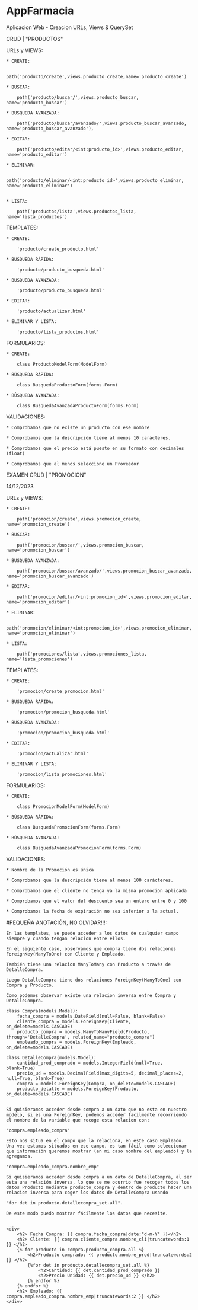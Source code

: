 # AppFarmacia
Aplicacion Web - Creacion URLs, Views & QuerySet


CRUD | "PRODUCTOS"



URLs y VIEWS:

    * CREATE:
        
        path('producto/create',views.producto_create,name='producto_create')

    * BUSCAR:

        path('producto/buscar/',views.producto_buscar, name='producto_buscar')

    * BUSQUEDA AVANZADA:
        
        path('producto/buscar/avanzado/',views.producto_buscar_avanzado, name='producto_buscar_avanzado'),

    * EDITAR:

        path('producto/editar/<int:producto_id>',views.producto_editar, name='producto_editar')

    * ELIMINAR:

        path('producto/eliminar/<int:producto_id>',views.producto_eliminar, name='producto_eliminar')


    * LISTA:

        path('productos/lista',views.productos_lista, name='lista_productos')


TEMPLATES:


    * CREATE:

        'producto/create_producto.html'

    * BUSQUEDA RÁPIDA:

        'producto/producto_busqueda.html'

    * BUSQUEDA AVANZADA:

        'producto/producto_busqueda.html'

    * EDITAR:

        'producto/actualizar.html'

    * ELIMINAR Y LISTA:

        'producto/lista_productos.html'


FORMULARIOS:


    * CREATE:
    
        class ProductoModelForm(ModelForm)

    * BÚSQUEDA RÁPIDA:

        class BusquedaProductoForm(forms.Form)

    * BÚSQUEDA AVANZADA:
    
        class BusquedaAvanzadaProductoForm(forms.Form)


VALIDACIONES:


    * Comprobamos que no existe un producto con ese nombre

    * Comprobamos que la descripción tiene al menos 10 carácteres.

    * Comprobamos que el precio está puesto en su formato con decimales (float)

    * Comprobamos que al menos seleccione un Proveedor






EXAMEN CRUD | "PROMOCION"

14/12/2023

URLs y VIEWS:

    * CREATE:
        
        path('promocion/create',views.promocion_create, name='promocion_create')

    * BUSCAR:

        path('promocion/buscar/',views.promocion_buscar, name='promocion_buscar')

    * BUSQUEDA AVANZADA:
        
        path('promocion/buscar/avanzado/',views.promocion_buscar_avanzado, name='promocion_buscar_avanzado')

    * EDITAR:

        path('promocion/editar/<int:promocion_id>',views.promocion_editar, name='promocion_editar')

    * ELIMINAR:

        path('promocion/eliminar/<int:promocion_id>',views.promocion_eliminar, name='promocion_eliminar')

    * LISTA:

        path('promociones/lista',views.promociones_lista, name='lista_promociones')


TEMPLATES:


    * CREATE:

        'promocion/create_promocion.html'

    * BUSQUEDA RÁPIDA:

        'promocion/promocion_busqueda.html'

    * BUSQUEDA AVANZADA:

        'promocion/promocion_busqueda.html'

    * EDITAR:

        'promocion/actualizar.html'

    * ELIMINAR Y LISTA:

        'promocion/lista_promociones.html'


FORMULARIOS:


    * CREATE:
    
        class PromocionModelForm(ModelForm)

    * BÚSQUEDA RÁPIDA:

        class BusquedaPromocionForm(forms.Form)

    * BÚSQUEDA AVANZADA:
    
        class BusquedaAvanzadaPromocionForm(forms.Form)


VALIDACIONES:


    * Nombre de la Promoción es única

    * Comprobamos que la descripción tiene al menos 100 carácteres.

    * Comprobamos que el cliente no tenga ya la misma promoción aplicada

    * Comprobamos que el valor del descuento sea un entero entre 0 y 100

    * Comprobamos la fecha de expiración no sea inferior a la actual.










#PEQUEÑA ANOTACIÓN, NO OLVIDAR!!!:

    En las templates, se puede acceder a los datos de cualquier campo siempre y cuando tengan relacion entre ellos.

    En el siguiente caso, observamos que compra tiene dos relaciones ForeignKey(ManyToOne) con Cliente y Empleado. 
    
    También tiene una relacion ManyToMany con Producto a través de DetalleCompra. 
    
    Luego DetalleCompra tiene dos relaciones ForeignKey(ManyToOne) con Compra y Producto.

    Como podemos observar existe una relacion inversa entre Compra y DetalleCompra.

    class Compra(models.Model):
        fecha_compra = models.DateField(null=False, blank=False)
        cliente_compra = models.ForeignKey(Cliente, on_delete=models.CASCADE)
        producto_compra = models.ManyToManyField(Producto, through='DetalleCompra', related_name="producto_compra")
        empleado_compra = models.ForeignKey(Empleado, on_delete=models.CASCADE)

    class DetalleCompra(models.Model):
        cantidad_prod_comprado = models.IntegerField(null=True, blank=True)
        precio_ud = models.DecimalField(max_digits=5, decimal_places=2, null=True, blank=True)
        compra = models.ForeignKey(Compra, on_delete=models.CASCADE)
        producto_detalle = models.ForeignKey(Producto, on_delete=models.CASCADE)


    Si quisieramos acceder desde compra a un dato que no esta en nuestro modelo, si es una ForeignKey, podemos acceder facilmente recorriendo el nombre de la variable que recoge esta relacion con:
    
    "compra.empleado_compra"

    Esto nos situa en el campo que la relaciona, en este caso Empleado. Una vez estamos situados en ese campo, es tan fácil como seleccionar que información queremos mostrar (en mi caso nombre del empleado) y la agregamos.

    "compra.empleado_compra.nombre_emp"

    Si quisieramos acceder desde compra a un dato de DetalleCompra, al ser esta una relación inversa, lo que se me ocurrio fue recoger todos los datos Producto mediante producto_compra y dentro de producto hacer una relacion inversa para coger los datos de DetalleCompra usando 
    
    "for det in producto.detallecompra_set.all".
    
    De este modo puedo mostrar fácilmente los datos que necesite.


    <div>
        <h2> Fecha Compra: {{ compra.fecha_compra|date:"d-m-Y" }}</h2>
        <h2> Cliente: {{ compra.cliente_compra.nombre_cli|truncatewords:1 }} </h2>
        {% for producto in compra.producto_compra.all %}
            <h2>Producto comprado: {{ producto.nombre_prod|truncatewords:2 }} </h2>
            {%for det in producto.detallecompra_set.all %}
                <h2>Cantidad: {{ det.cantidad_prod_comprado }}
                <h2>Precio Unidad: {{ det.precio_ud }} </h2>
            {% endfor %}
        {% endfor %}
        <h2> Empleado: {{ compra.empleado_compra.nombre_emp|truncatewords:2 }} </h2>
    </div> 


